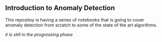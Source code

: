 ## Introduction to Anomaly Detection

This repositoy is having a series of notebooks that is going to cover anomaly detection from scratch to some of the state of the art algorithms. 

_it is still in the progressing phase_